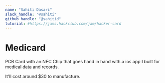 ```yaml
---
name: "Sahiti Dasari"
slack_handle: "@sahiti"
github_handle: "@sahitid"
tutorial: #https://jams.hackclub.com/jam/hacker-card
---
```


# Medicard

PCB Card with an NFC Chip that goes hand in hand with a ios app I built for medical data and records.

It'll cost around $30 to manufacture.
